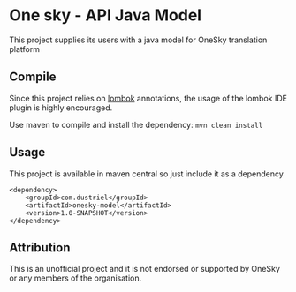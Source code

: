 # One sky - API Java Model
This project supplies its users with a java model for OneSky translation platform

## Compile 
Since this project relies on [lombok](https://projectlombok.org/) annotations, the usage of the lombok IDE plugin is highly encouraged.

Use maven to compile and install the dependency:
`mvn clean install`

## Usage
This project is available in maven central so just include it as a dependency
```
<dependency>
    <groupId>com.dustriel</groupId>
    <artifactId>onesky-model</artifactId>
    <version>1.0-SNAPSHOT</version>
</dependency>
```

## Attribution
This is an unofficial project and it is not endorsed or supported by OneSky or any members of the organisation.
